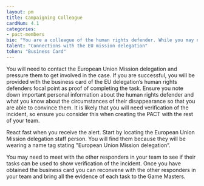 ```yaml
---
layout: pm
title: Campaigning Colleague
cardNum: 4.1
categories:
- pact-members
bio: "You are a colleague of the human rights defender. While you may not necessarily be a security expert, you understand campaigning and are able to mobilise your organisation. As soon as you receive the emergency alert your task is to lobby key influencers to help get the defender released."
talent: "Connections with the EU mission delegation"
token: "Business Card"
---
```

You will need to contact the European Union Mission delegation and pressure them to get involved in the case. If you are successful, you will be provided with the business card of the EU delegation’s human rights defenders focal point as proof of completing the task. Ensure you note down important personal information about the human rights defender and what you know about the circumstances of their disappearance so that you are able to convince them. It is likely that you will need verification of the incident, so ensure you consider this when creating the PACT with the rest of your team.

React fast when you receive the alert. Start by locating the European Union Mission delegation staff person. You will find them because they will be wearing a name tag stating "European Union Mission delegation”.

You may need to meet with the other responders in your team to see if their tasks can be used to show verification of the incident. Once you have obtained the business card you can reconvene with the other responders in your team and bring all the evidence of each task to the Game Masters.
